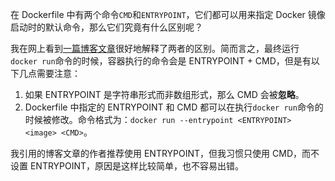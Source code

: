 在 Dockerfile 中有两个命令`CMD`和`ENTRYPOINT`，它们都可以用来指定 Docker 镜像启动时的默认命令，那么它们究竟有什么区别呢？

我在网上看到[一篇博客文章](https://aws.amazon.com/cn/blogs/opensource/demystifying-entrypoint-cmd-docker/)很好地解释了两者的区别。简而言之，最终运行`docker run`命令的时候，容器执行的命令会是 ENTRYPOINT + CMD，但是有以下几点需要注意：

1. 如果 ENTRYPOINT 是字符串形式而非数组形式，那么 CMD 会被**忽略**。
2. Dockerfile 中指定的 ENTRYPOINT 和 CMD 都可以在执行`docker run`命令的时候被修改。命令格式为：`docker run --entrypoint <ENTRYPOINT> <image> <CMD>`。

我引用的博客文章的作者推荐使用 ENTRYPOINT，但我习惯只使用 CMD，而不设置 ENTRYPOINT，原因是这样比较简单，也不容易出错。
